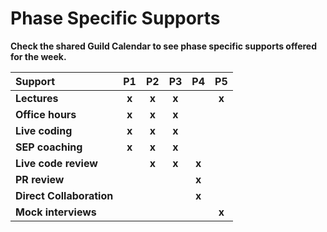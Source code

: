 # Phase Specific Supports

**Check the shared Guild Calendar to see phase specific supports offered for the week.**

| **Support** | **P1** | **P2** | **P3** | **P4** | **P5** |
| :--- | :---: | :---: | :---: | :---: | :---: |
| **Lectures** | **x** | **x** | **x** |  | **x** |
| **Office hours** | **x** | **x** | **x** |  |  |
| **Live coding** | **x** | **x** | **x** |  |  |
| **SEP coaching** | **x** | **x** | **x** |  |  |
| **Live code review** |  | **x** | **x** | **x** |  |
| **PR review** |  |  |  | **x** |  |
| **Direct Collaboration** |  |  |  | **x** |  |
| **Mock interviews** |  |  |  |  | **x** |



